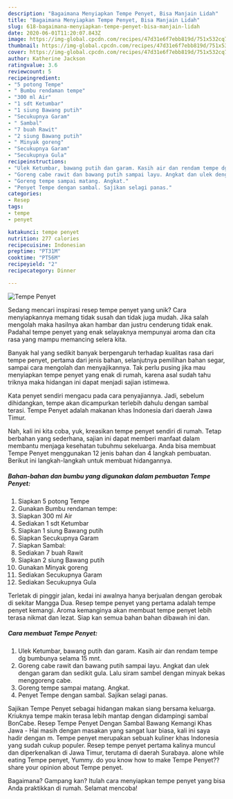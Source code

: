 ```yaml
---
description: "Bagaimana Menyiapkan Tempe Penyet, Bisa Manjain Lidah"
title: "Bagaimana Menyiapkan Tempe Penyet, Bisa Manjain Lidah"
slug: 618-bagaimana-menyiapkan-tempe-penyet-bisa-manjain-lidah
date: 2020-06-01T11:20:07.843Z
image: https://img-global.cpcdn.com/recipes/47d31e6f7ebb819d/751x532cq70/tempe-penyet-foto-resep-utama.jpg
thumbnail: https://img-global.cpcdn.com/recipes/47d31e6f7ebb819d/751x532cq70/tempe-penyet-foto-resep-utama.jpg
cover: https://img-global.cpcdn.com/recipes/47d31e6f7ebb819d/751x532cq70/tempe-penyet-foto-resep-utama.jpg
author: Katherine Jackson
ratingvalue: 3.6
reviewcount: 5
recipeingredient:
- "5 potong Tempe"
- " Bumbu rendaman tempe"
- "300 ml Air"
- "1 sdt Ketumbar"
- "1 siung Bawang putih"
- "Secukupnya Garam"
- " Sambal"
- "7 buah Rawit"
- "2 siung Bawang putih"
- " Minyak goreng"
- "Secukupnya Garam"
- "Secukupnya Gula"
recipeinstructions:
- "Ulek Ketumbar, bawang putih dan garam. Kasih air dan rendam tempe dg bumbunya selama 15 mnt."
- "Goreng cabe rawit dan bawang putih sampai layu. Angkat dan ulek dengan garam dan sedikit gula. Lalu siram sambel dengan minyak bekas menggoreng cabe."
- "Goreng tempe sampai matang. Angkat."
- "Penyet Tempe dengan sambal. Sajikan selagi panas."
categories:
- Resep
tags:
- tempe
- penyet

katakunci: tempe penyet 
nutrition: 277 calories
recipecuisine: Indonesian
preptime: "PT31M"
cooktime: "PT56M"
recipeyield: "2"
recipecategory: Dinner

---
```



![Tempe Penyet](https://img-global.cpcdn.com/recipes/47d31e6f7ebb819d/751x532cq70/tempe-penyet-foto-resep-utama.jpg)

Sedang mencari inspirasi resep tempe penyet yang unik? Cara menyiapkannya memang tidak susah dan tidak juga mudah. Jika salah mengolah maka hasilnya akan hambar dan justru cenderung tidak enak. Padahal tempe penyet yang enak selayaknya mempunyai aroma dan cita rasa yang mampu memancing selera kita.

Banyak hal yang sedikit banyak berpengaruh terhadap kualitas rasa dari tempe penyet, pertama dari jenis bahan, selanjutnya pemilihan bahan segar, sampai cara mengolah dan menyajikannya. Tak perlu pusing jika mau menyiapkan tempe penyet yang enak di rumah, karena asal sudah tahu triknya maka hidangan ini dapat menjadi sajian istimewa.

Kata penyet sendiri mengacu pada cara penyajiannya. Jadi, sebelum dihidangkan, tempe akan dicampurkan terlebih dahulu dengan sambal terasi. Tempe Penyet adalah makanan khas Indonesia dari daerah Jawa Timur.


Nah, kali ini kita coba, yuk, kreasikan tempe penyet sendiri di rumah. Tetap berbahan yang sederhana, sajian ini dapat memberi manfaat dalam membantu menjaga kesehatan tubuhmu sekeluarga. Anda bisa membuat Tempe Penyet menggunakan 12 jenis bahan dan 4 langkah pembuatan. Berikut ini langkah-langkah untuk membuat hidangannya.

<!--inarticleads1-->

##### Bahan-bahan dan bumbu yang digunakan dalam pembuatan Tempe Penyet:

1. Siapkan 5 potong Tempe
1. Gunakan  Bumbu rendaman tempe:
1. Siapkan 300 ml Air
1. Sediakan 1 sdt Ketumbar
1. Siapkan 1 siung Bawang putih
1. Siapkan Secukupnya Garam
1. Siapkan  Sambal:
1. Sediakan 7 buah Rawit
1. Siapkan 2 siung Bawang putih
1. Gunakan  Minyak goreng
1. Sediakan Secukupnya Garam
1. Sediakan Secukupnya Gula


Terletak di pinggir jalan, kedai ini awalnya hanya berjualan dengan gerobak di sekitar Mangga Dua. Resep tempe penyet yang pertama adalah tempe penyet kemangi. Aroma kemanginya akan membuat tempe penyet lebih terasa nikmat dan lezat. Siap kan semua bahan bahan dibawah ini dan. 

<!--inarticleads2-->

##### Cara membuat Tempe Penyet:

1. Ulek Ketumbar, bawang putih dan garam. Kasih air dan rendam tempe dg bumbunya selama 15 mnt.
1. Goreng cabe rawit dan bawang putih sampai layu. Angkat dan ulek dengan garam dan sedikit gula. Lalu siram sambel dengan minyak bekas menggoreng cabe.
1. Goreng tempe sampai matang. Angkat.
1. Penyet Tempe dengan sambal. Sajikan selagi panas.


Sajikan Tempe Penyet sebagai hidangan makan siang bersama keluarga. Kriuknya tempe makin terasa lebih mantap dengan didampingi sambal BonCabe. Resep Tempe Penyet Dengan Sambal Bawang Kemangi Khas Jawa - Hai masih dengan masakan yang sangat luar biasa, kali ini saya hadir dengan m. Tempe penyet merupakan sebuah kuliner khas Indonesia yang sudah cukup populer. Resep tempe penyet pertama kalinya muncul dan diperkenalkan di Jawa Timur, terutama di daerah Surabaya. alone while eating Tempe penyet, Yummy. do you know how to make Tempe Penyet??share your opinion about Tempe penyet. 

Bagaimana? Gampang kan? Itulah cara menyiapkan tempe penyet yang bisa Anda praktikkan di rumah. Selamat mencoba!
